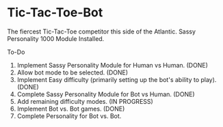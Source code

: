 # Tic-Tac-Toe-Bot

The fiercest Tic-Tac-Toe competitor this side of the Atlantic. Sassy Personality 1000 Module Installed.

To-Do

1. Implement Sassy Personality Module for Human vs Human. (DONE)
2. Allow bot mode to be selected. (DONE)
3. Implement Easy difficulty (primarily setting up the bot's ability to play). (DONE)
4. Complete Sassy Personality Module for Bot vs Human. (DONE)
5. Add remaining difficulty modes. (IN PROGRESS)
6. Implement Bot vs. Bot games. (DONE)
7. Complete Personality for Bot vs. Bot.